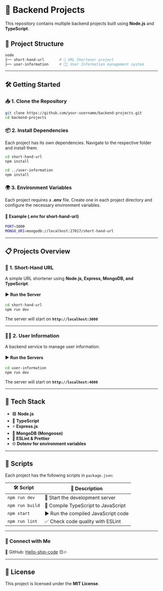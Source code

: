 # 🚀 **Backend Projects**

This repository contains multiple backend projects built using **Node.js** and **TypeScript**.

## 📂 **Project Structure**

```sh
node
├── short-hand-url       # 🔗 URL Shortener project
├── user-information     # 🧑‍💻 User Information management system
```

---

## 🛠️ **Getting Started**

### 📥 **1. Clone the Repository**

```sh
git clone https://github.com/your-username/backend-projects.git
cd backend-projects
```

### 📦 **2. Install Dependencies**

Each project has its own dependencies. Navigate to the respective folder and install them.

```sh
cd short-hand-url
npm install
```

```sh
cd ../user-information
npm install
```

### 🌍 **3. Environment Variables**

Each project requires a **.env** file. Create one in each project directory and configure the necessary environment variables.

#### 📄 **Example (.env for short-hand-url)**

```sh
PORT=3000
MONGO_URI=mongodb://localhost:27017/short-hand-url
```

---

## 📋 **Projects Overview**

### 🔗 **1. Short-Hand URL**

A simple URL shortener using **Node.js, Express, MongoDB, and TypeScript**.

#### ▶️ **Run the Server**

```sh
cd short-hand-url
npm run dev
```

The server will start on **`http://localhost:3000`**

---

### 🧑‍💻 **2. User Information**

A backend service to manage user information.

#### ▶️ **Run the Servers**

```sh
cd user-information
npm run dev
```

The server will start on **`http://localhost:4000`**

---

## 🧰 **Tech Stack**

- 🟩 **Node.js**
- 🔷 **TypeScript**
- ⚡ **Express.js**
- 🍃 **MongoDB (Mongoose)**
- 🎯 **ESLint & Prettier**
- 🌐 **Dotenv for environment variables**

---

## 🔧 **Scripts**

Each project has the following scripts in `package.json`:

| 🛠️ Script         | 📝 Description                         |
|----------------|-------------------------------------|
| `npm run dev`  | 🚀 Start the development server       |
| `npm run build` | 🔨 Compile TypeScript to JavaScript  |
| `npm start`    | ▶️ Run the compiled JavaScript code   |
| `npm run lint` | ✅ Check code quality with ESLint     |

---

### 🐙 Connect with Me

📌 GitHub: [Hello-ship-code](https://github.com/Hello-ship-code) 😊🔥

---

## 📜 **License**

This project is licensed under the **MIT License**.
